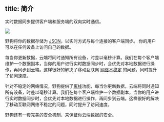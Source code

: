 title: 简介
---

实时数据同步提供客户端和服务端的双向实时通信。

![](/images/introduction.png)

野狗将你的数据存储为 [JSON](http://www.w3school.com.cn/json/)，以实时方式与每个连接的客户端同步。 你的用户可以在任何设备上访问自己的数据。


每当你更新数据，云端将同时通知所有设备，时差以毫秒计算。我们在每个客户端维护一个数据副本，当你的用户进行实时数据同步时，会优先对本地数据进行操作，再同步到云端。这样很好的解决了移动互联网 [网络不稳定](/sync/web/guide/offline-capabilities.html) 的问题，同时提升了访问速度。

针对不稳定的网络情况，野狗提供了[离线](/overview/sync/feature.html#%E7%A6%BB%E7%BA%BF)功能，每当你更新数据，云端将同时通知所有设备，时差以毫秒计算。我们在每个客户端维护一个数据副本，当你的用户进行实时数据同步时，会优先对本地数据进行操作，再同步到云端。这样很好的解决了移动互联网网络不稳定的问题，同时提升了访问速度。


野狗还有一套完美的安全机制，来保证你云端数据的安全。


